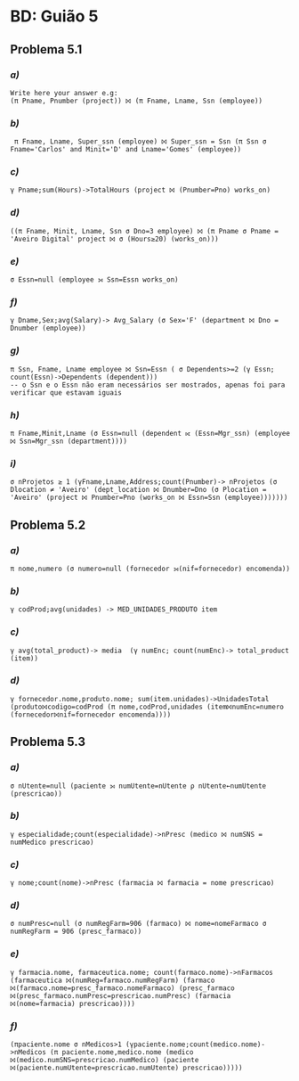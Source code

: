 # BD: Guião 5


## ​Problema 5.1
 
### *a)*

```
Write here your answer e.g:
(π Pname, Pnumber (project)) ⨝ (π Fname, Lname, Ssn (employee))
```
### *b)* 

```
 π Fname, Lname, Super_ssn (employee) ⨝ Super_ssn = Ssn (π Ssn σ Fname='Carlos' and Minit='D' and Lname='Gomes' (employee)) 
```

### *c)* 
```
γ Pname;sum(Hours)->TotalHours (project ⨝ (Pnumber=Pno) works_on)
```

### *d)*
```
((π Fname, Minit, Lname, Ssn σ Dno=3 employee) ⨝ (π Pname σ Pname = 'Aveiro Digital' project ⨝ σ (Hours≥20) (works_on)))

```
### *e)* 
```
σ Essn=null (employee ⟕ Ssn=Essn works_on)
```

### *f)* 

```
γ Dname,Sex;avg(Salary)-> Avg_Salary (σ Sex='F' (department ⨝ Dno = Dnumber (employee))
```

### *g)* 

```
π Ssn, Fname, Lname employee ⨝ Ssn=Essn ( σ Dependents>=2 (γ Essn; count(Essn)->Dependents (dependent)))
-- o Ssn e o Essn não eram necessários ser mostrados, apenas foi para verificar que estavam iguais
```


### *h)* 

```
π Fname,Minit,Lname (σ Essn=null (dependent ⟖ (Essn=Mgr_ssn) (employee ⨝ Ssn=Mgr_ssn (department))))
```


### *i)* 

```
σ nProjetos ≥ 1 (γFname,Lname,Address;count(Pnumber)-> nProjetos (σ Dlocation ≠ 'Aveiro' (dept_location ⨝ Dnumber=Dno (σ Plocation = 'Aveiro' (project ⨝ Pnumber=Pno (works_on ⨝ Essn=Ssn (employee)))))))
```


## ​Problema 5.2

### *a)*
```
π nome,numero (σ numero=null (fornecedor ⟕(nif=fornecedor) encomenda)) 
```
### *b)* 

```
γ codProd;avg(unidades) -> MED_UNIDADES_PRODUTO item
```


### *c)* 

```
γ avg(total_product)-> media  (γ numEnc; count(numEnc)-> total_product (item))
```


### *d)* 

```
γ fornecedor.nome,produto.nome; sum(item.unidades)->UnidadesTotal (produto⨝codigo=codProd (π nome,codProd,unidades (item⨝numEnc=numero (fornecedor⨝nif=fornecedor encomenda))))
```


## ​Problema 5.3

### *a)*
```
σ nUtente=null (paciente ⟕ numUtente=nUtente ρ nUtente←numUtente (prescricao))
```
### *b)* 
```
γ especialidade;count(especialidade)->nPresc (medico ⨝ numSNS = numMedico prescricao)
```

### *c)* 
```
γ nome;count(nome)->nPresc (farmacia ⨝ farmacia = nome prescricao)
```
### *d)* 
```
σ numPresc=null (σ numRegFarm=906 (farmaco) ⨝ nome=nomeFarmaco σ numRegFarm = 906 (presc_farmaco))
```
### *e)* 
```
γ farmacia.nome, farmaceutica.nome; count(farmaco.nome)->nFarmacos (farmaceutica ⨝(numReg=farmaco.numRegFarm) (farmaco ⨝(farmaco.nome=presc_farmaco.nomeFarmaco) (presc_farmaco ⨝(presc_farmaco.numPresc=prescricao.numPresc) (farmacia ⨝(nome=farmacia) prescricao))))
```
### *f)* 
```
(πpaciente.nome σ nMedicos>1 (γpaciente.nome;count(medico.nome)->nMedicos (π paciente.nome,medico.nome (medico ⨝(medico.numSNS=prescricao.numMedico) (paciente ⨝(paciente.numUtente=prescricao.numUtente) prescricao)))))
```